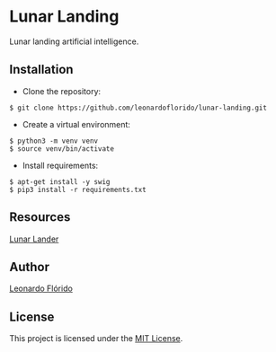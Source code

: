 # Lunar Landing

Lunar landing artificial intelligence.

## Installation

- Clone the repository:

```console
$ git clone https://github.com/leonardoflorido/lunar-landing.git
```

- Create a virtual environment:

```console
$ python3 -m venv venv
$ source venv/bin/activate
```

- Install requirements:

```console
$ apt-get install -y swig
$ pip3 install -r requirements.txt
```

## Resources

[Lunar Lander](https://gymnasium.farama.org/environments/box2d/lunar_lander)

## Author

[Leonardo Flórido](https://github.com/leonardoflorido)

## License

This project is licensed under the [MIT License](LICENSE).
